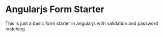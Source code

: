 # Angularjs Form Starter

This is just a basic form starter in angularjs with validation and password matching.
